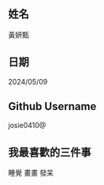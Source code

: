 姓名
----
黃妍甄

日期
----
2024/05/09

Github Username
---------------
josie0410@

我最喜歡的三件事
---------------
睡覺 畫畫 發呆
